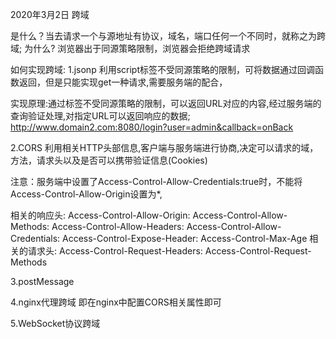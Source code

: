 2020年3月2日
跨域

是什么？当去请求一个与源地址有协议，域名，端口任何一个不同时，就称之为跨域;
为什么? 浏览器出于同源策略限制，浏览器会拒绝跨域请求

如何实现跨域:
1.jsonp
    利用script标签不受同源策略的限制，可将数据通过回调函数返回，但是只能实现get一种请求,需要服务端的配合，

实现原理:通过标签不受同源策略的限制，可以返回URL对应的内容,经过服务端的查询验证处理,对指定URL可以返回响应的数据;
    http://www.domain2.com:8080/login?user=admin&callback=onBack

2.CORS
    利用相关HTTP头部信息,客户端与服务端进行协商,决定可以请求的域，方法，请求头以及是否可以携带验证信息(Cookies)

注意：服务端中设置了Access-Control-Allow-Credentials:true时，不能将Access-Control-Allow-Origin设置为*,

相关的响应头:
    Access-Control-Allow-Origin:
    Access-Control-Allow-Methods:
    Access-Control-Allow-Headers:
    Access-Control-Allow-Credentials:
    Access-Control-Expose-Header:
    Access-Control-Max-Age
相关的请求头:
Access-Control-Request-Headers:
Access-Control-Request-Methods

3.postMessage

4.nginx代理跨域
    即在nginx中配置CORS相关属性即可

5.WebSocket协议跨域

